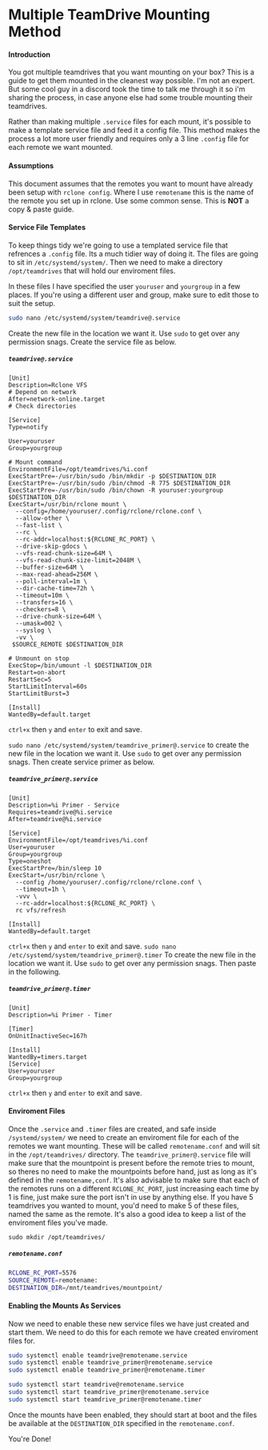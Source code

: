 # Multiple TeamDrive Mounting Method

#### Introduction

You got multiple teamdrives that you want mounting on your box? This is a guide to get them mounted in the cleanest way possible. I'm not an expert. But some cool guy in a discord took the time to talk me through it so i'm sharing the process, in case anyone else had some trouble mounting their teamdrives.

Rather than making multiple `.service` files for each mount, it's possible to make a template service file and feed it a config file. This method makes the process a lot more user friendly and requires only a 3 line `.config` file for each remote we want mounted.

#### Assumptions

This document assumes that the remotes you want to mount have already been setup with `rclone config`. Where I use `remotename` this is the name of the remote you set up in rclone. Use some common sense. This is **NOT** a copy & paste guide.

#### Service File Templates

To keep things tidy we're going to use a templated service file that refrences a `.config` file. Its a much tidier way of doing it. The files are going to sit in `/etc/systemd/system/`. Then we need to make a directory `/opt/teamdrives` that will hold our enviroment files.

In these files I have specified the user `youruser` and `yourgroup` in a few places. If you're using a different user and group, make sure to edit those to suit the setup.

```bash
sudo nano /etc/systemd/system/teamdrive@.service
``` 
Create the new file in the location we want it.  Use `sudo` to get over any permission snags. Create the service file as below. 

##### `teamdrive@.service`
```
[Unit]
Description=Rclone VFS
# Depend on network
After=network-online.target
# Check directories

[Service]
Type=notify

User=youruser
Group=yourgroup

# Mount command
EnvironmentFile=/opt/teamdrives/%i.conf
ExecStartPre=-/usr/bin/sudo /bin/mkdir -p $DESTINATION_DIR
ExecStartPre=-/usr/bin/sudo /bin/chmod -R 775 $DESTINATION_DIR
ExecStartPre=-/usr/bin/sudo /bin/chown -R youruser:yourgroup $DESTINATION_DIR
ExecStart=/usr/bin/rclone mount \
  --config=/home/youruser/.config/rclone/rclone.conf \
  --allow-other \
  --fast-list \
  --rc \
  --rc-addr=localhost:${RCLONE_RC_PORT} \
  --drive-skip-gdocs \
  --vfs-read-chunk-size=64M \
  --vfs-read-chunk-size-limit=2048M \
  --buffer-size=64M \
  --max-read-ahead=256M \
  --poll-interval=1m \
  --dir-cache-time=72h \
  --timeout=10m \
  --transfers=16 \
  --checkers=8 \
  --drive-chunk-size=64M \
  --umask=002 \
  --syslog \
  -vv \
 $SOURCE_REMOTE $DESTINATION_DIR

# Unmount on stop
ExecStop=/bin/umount -l $DESTINATION_DIR
Restart=on-abort
RestartSec=5
StartLimitInterval=60s
StartLimitBurst=3

[Install]
WantedBy=default.target
```
`ctrl+x` then `y` and `enter` to exit and save.

`sudo nano /etc/systemd/system/teamdrive_primer@.service` to create the new file in the location we want it. Use `sudo` to get over any permission snags. Then create service primer as below.

##### `teamdrive_primer@.service`
```
[Unit]
Description=%i Primer - Service
Requires=teamdrive@%i.service
After=teamdrive@%i.service

[Service]
EnvironmentFile=/opt/teamdrives/%i.conf
User=youruser
Group=yourgroup
Type=oneshot
ExecStartPre=/bin/sleep 10
ExecStart=/usr/bin/rclone \
  --config /home/youruser/.config/rclone/rclone.conf \
  --timeout=1h \
  -vvv \
  --rc-addr=localhost:${RCLONE_RC_PORT} \
  rc vfs/refresh

[Install]
WantedBy=default.target
```
`ctrl+x` then `y` and `enter` to exit and save.
`sudo nano /etc/systemd/system/teamdrive_primer@.timer` To create the new file in the location we want it. Use `sudo` to get over any permission snags. Then paste in the following.

##### `teamdrive_primer@.timer`
```
[Unit]
Description=%i Primer - Timer

[Timer]
OnUnitInactiveSec=167h

[Install]
WantedBy=timers.target
[Service]
User=youruser
Group=yourgroup
```
`ctrl+x` then `y` and `enter` to exit and save.

#### Enviroment Files
Once the `.service` and `.timer` files are created, and safe inside `/systemd/system/` we need to create an enviroment file for each of the remotes we want mounting. These will be called `remotename.conf` and will sit in the `/opt/teamdrives/` directory. The `teamdrive_primer@.service` file will make sure that the mountpoint is present before the remote tries to mount, so theres no need to make the mountpoints before hand, just as long as it's defined in the `remotename,conf`. It's also advisable to make sure that each of the remotes runs on a different `RCLONE_RC_PORT`, just increasing each time by 1 is fine, just make sure the port isn't in use by anything else. If you have 5 teamdrives you wanted to mount, you'd need to make 5 of these files, named the same as the remote. It's also a good idea to keep a list of the enviroment files you've made. 

`sudo mkdir /opt/teamdrives/`

##### `remotename.conf`
```bash
RCLONE_RC_PORT=5576
SOURCE_REMOTE=remotename:
DESTINATION_DIR=/mnt/teamdrives/mountpoint/
```
#### Enabling the Mounts As Services
Now we need to enable these new service files we have just created and start them. We need to do this for each remote we have created enviroment files for.

```bash
sudo systemctl enable teamdrive@remotename.service
sudo systemctl enable teamdrive_primer@remotename.service
sudo systemctl enable teamdrive_primer@remotename.timer

sudo systemctl start teamdrive@remotename.service
sudo systemctl start teamdrive_primer@remotename.service
sudo systemctl start teamdrive_primer@remotename.timer
```
Once the mounts have been enabled, they should start at boot and the files be available at the `DESTINATION_DIR` specified in the `remotename.conf`.

You're Done!
